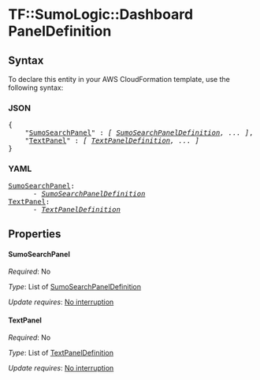 # TF::SumoLogic::Dashboard PanelDefinition

## Syntax

To declare this entity in your AWS CloudFormation template, use the following syntax:

### JSON

<pre>
{
    "<a href="#sumosearchpanel" title="SumoSearchPanel">SumoSearchPanel</a>" : <i>[ <a href="sumosearchpaneldefinition.md">SumoSearchPanelDefinition</a>, ... ]</i>,
    "<a href="#textpanel" title="TextPanel">TextPanel</a>" : <i>[ <a href="textpaneldefinition.md">TextPanelDefinition</a>, ... ]</i>
}
</pre>

### YAML

<pre>
<a href="#sumosearchpanel" title="SumoSearchPanel">SumoSearchPanel</a>: <i>
      - <a href="sumosearchpaneldefinition.md">SumoSearchPanelDefinition</a></i>
<a href="#textpanel" title="TextPanel">TextPanel</a>: <i>
      - <a href="textpaneldefinition.md">TextPanelDefinition</a></i>
</pre>

## Properties

#### SumoSearchPanel

_Required_: No

_Type_: List of <a href="sumosearchpaneldefinition.md">SumoSearchPanelDefinition</a>

_Update requires_: [No interruption](https://docs.aws.amazon.com/AWSCloudFormation/latest/UserGuide/using-cfn-updating-stacks-update-behaviors.html#update-no-interrupt)

#### TextPanel

_Required_: No

_Type_: List of <a href="textpaneldefinition.md">TextPanelDefinition</a>

_Update requires_: [No interruption](https://docs.aws.amazon.com/AWSCloudFormation/latest/UserGuide/using-cfn-updating-stacks-update-behaviors.html#update-no-interrupt)

